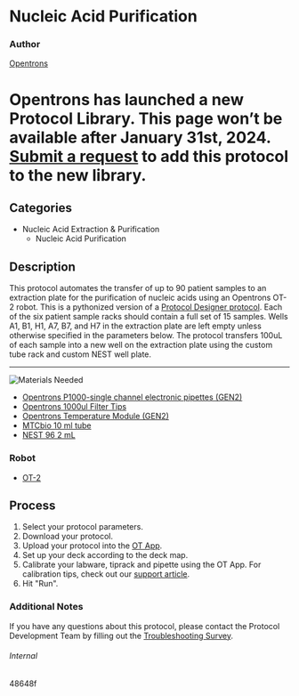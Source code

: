 # Nucleic Acid Purification

### Author
[Opentrons](https://opentrons.com/)


# Opentrons has launched a new Protocol Library. This page won’t be available after January 31st, 2024. [Submit a request](https://docs.google.com/forms/d/e/1FAIpQLSdYYp9QCKow4nn0KlCVsMS3HX0eJ0N9O7-erajKvcpT0lWbSg/viewform) to add this protocol to the new library.

## Categories
* Nucleic Acid Extraction & Purification
    * Nucleic Acid Purification

## Description
This protocol automates the transfer of up to 90 patient samples to an extraction plate for the purification of nucleic acids using an Opentrons OT-2 robot. This is a pythonized version of a [Protocol Designer protocol](https://s3.amazonaws.com/pf-upload-01/u-4256/0/2021-01-27/jd23jyu/Sample%20Plating%2090%20samples.json). Each of the six patient sample racks should contain a full set of 15 samples.  Wells A1, B1, H1, A7, B7, and H7 in the extraction plate are left empty unless otherwise specified in the parameters below. The protocol transfers 100uL of each sample into a new well on the extraction plate using the custom tube rack and custom NEST well plate.

---
![Materials Needed](https://s3.amazonaws.com/opentrons-protocol-library-website/custom-README-images/001-General+Headings/materials.png)

* [Opentrons P1000-single channel electronic pipettes (GEN2)](https://shop.opentrons.com/collections/ot-2-robot/products/single-channel-electronic-pipette?variant=5984549142557)
* [Opentrons 1000ul Filter Tips](https://shop.opentrons.com/collections/opentrons-tips/products/opentrons-1000ul-filter-tips)
* [Opentrons Temperature Module (GEN2)](https://shop.opentrons.com/products/tempdeck?_pos=1&_sid=5b80a3c66&_ss=r)
* [MTCbio 10 ml tube](https://s3.amazonaws.com/pf-upload-01/u-4256/0/2021-01-27/jj43jf5/mtcbio_15_tuberack_10000ul.json)
* [NEST 96 2 mL](https://s3.amazonaws.com/pf-upload-01/u-4256/0/2021-01-27/ox33jt1/nest_96_wellplate_2000ul.json)


### Robot
* [OT-2](https://opentrons.com/ot-2)

## Process
1. Select your protocol parameters.
2. Download your protocol.
3. Upload your protocol into the [OT App](https://opentrons.com/ot-app).
4. Set up your deck according to the deck map.
5. Calibrate your labware, tiprack and pipette using the OT App. For calibration tips, check out our [support article](https://support.opentrons.com/ot-2/getting-started-software-setup/deck-calibration).
6. Hit "Run".

### Additional Notes
If you have any questions about this protocol, please contact the Protocol Development Team by filling out the [Troubleshooting Survey](https://protocol-troubleshooting.paperform.co/).

###### Internal
48648f
